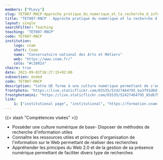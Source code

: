```yaml
---
members: ["PLevy"]
slug: TET007-RNCP-Approche_pratique_du_numerique_et_la_recherche_d_information
title: "TET007-RNCP · Approche pratique du numérique et la recherche d'information"
layout: single
searchFilter: Teaching
teaching: 'TET007-RNCP'
code: TET007-RNCP
institution:
    logo: cnam
    short: Cnam
    name: "Conservatoire national des Arts et Métiers"
    web: "https://www.cnam.fr/"
    colo: "#c1002a"
chaire: true
date: 2021-09-01T16:27:15+02:00
subsection: ended
code: TET007-RNCP
description: "Cette UE forme à une culture numérique permettant de s'engager dans des recherches d'information et des synthèses utiles à la vie professionnelle principalement sur le web."
frontphoto: "https://live.staticflickr.com/65535/52427464795_ba3f91d0d1_h.jpg"
frontphotomini: "https://live.staticflickr.com/65535/52427464795_85db7912a3_n.jpg"
link:
    1: ["institutional page", "institutional", "https://formation.cnam.fr/rechercher-par-discipline/recherche-d-informations-theorie-et-pratique-sur-le-web-208885.kjsp?RF="]
---
```

{{< slash "Compétences visées" >}}

- Posséder une culture numérique de base- Disposer de méthodes de recherche d'information utiles
- Connaître les ressources utiles et principes d'organisation de l'information sur le Web permettant de réaliser des recherches
- Appréhender les principes du Web 2.0 et de la gestion de sa présence numérique permettant de faciliter divers type de recherches